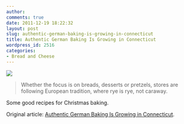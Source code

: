 ```yaml
---
author:
comments: true
date: 2011-12-19 18:22:32
layout: post
slug: authentic-german-baking-is-growing-in-connecticut
title: Authentic German Baking Is Growing in Connecticut
wordpress_id: 2516
categories:
- Bread and Cheese
---
```


![](http://img.scoop.it/F0iQoXctt83wJ54-G1Bv8Dl72eJkfbmt4t8yenImKBUQF1ynBdGblrT_wPcv2AQe)

> Whether the focus is on breads, desserts or pretzels, stores are following European tradition, where rye is rye, not caraway.

Some good recipes for Christmas baking.


Original article: [Authentic German Baking Is Growing in Connecticut](http://www.nytimes.com/2011/12/18/nyregion/authentic-german-baking-is-growing-in-connecticut.html?_r=2).
